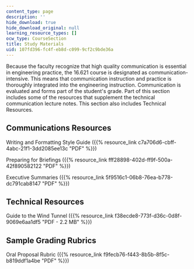 ```yaml
---
content_type: page
description: ''
hide_download: true
hide_download_original: null
learning_resource_types: []
ocw_type: CourseSection
title: Study Materials
uid: 107fd396-fc4f-eb8d-c099-9cf2c9bde36a
---
```


Because the faculty recognize that high quality communication is essential in engineering practice, the 16.621 course is designated as communication-intensive. This means that communication instruction and practice is thoroughly integrated into the engineering instruction. Communication is evaluated and forms part of the student's grade. Part of this section includes some of the resources that supplement the technical communication lecture notes. This section also includes Technical Resources.

Communications Resources
------------------------

Writing and Formatting Style Guide ({{% resource_link c7a706d6-cbff-4abc-21f1-3dd2085ee13c "PDF" %}})

Preparing for Briefings ({{% resource_link fff28898-402d-ff9f-500a-42f890582122 "PDF" %}})

Executive Summaries ({{% resource_link 5f9516c1-06b8-76ea-b778-dc791cab8147 "PDF" %}})

Technical Resources
-------------------

Guide to the Wind Tunnel ({{% resource_link f38ecde8-773f-d36c-0d8f-9069e6aa1df5 "PDF - 2.2 MB" %}})

Sample Grading Rubrics
----------------------

Oral Proposal Rubric ({{% resource_link f9fecb76-f443-8b5b-8f5c-b819ddf1a4be "PDF" %}})